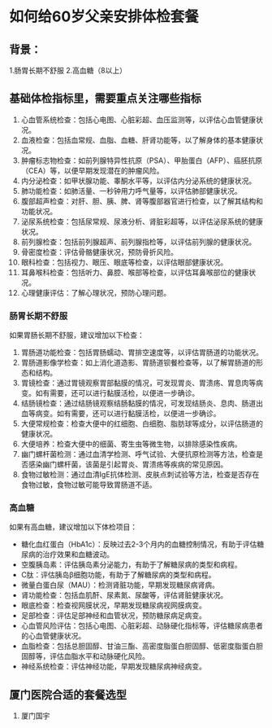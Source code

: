 # 如何给60岁父亲安排体检套餐

## 背景：
1.肠胃长期不舒服
2.高血糖（8以上）

## 基础体检指标里，需要重点关注哪些指标
1. 心血管系统检查：包括心电图、心脏彩超、血压监测等，以评估心血管健康状况。
2. 血液检查：包括血常规、血脂、血糖、肝肾功能等，以了解身体的基本健康状况。
3. 肿瘤标志物检查：如前列腺特异性抗原（PSA）、甲胎蛋白（AFP）、癌胚抗原（CEA）等，以便早期发现潜在的肿瘤风险。
4. 内分泌检查：如甲状腺功能、睾酮水平等，以评估内分泌系统的健康状况。
5. 肺功能检查：如肺活量、一秒钟用力呼气量等，以评估肺部健康状况。
6. 腹部超声检查：对肝、胆、胰、脾、肾等腹部器官进行检查，以了解其结构和功能状况。
7. 泌尿系统检查：包括尿常规、尿液分析、肾脏彩超等，以评估泌尿系统的健康状况。
8. 前列腺检查：包括前列腺超声、前列腺指检等，以评估前列腺的健康状况。
9. 骨密度检查：评估骨骼健康状况，预防骨折风险。
10. 眼科检查：包括视力、眼压、眼底等检查，以评估眼部健康状况。
11. 耳鼻喉科检查：包括听力、鼻腔、喉部等检查，以评估耳鼻喉部位的健康状况。
12. 心理健康评估：了解心理状况，预防心理问题。

### 肠胃长期不舒服
如果胃肠长期不舒服，建议增加以下检查：

1. 胃肠道功能检查：包括胃肠蠕动、胃排空速度等，以评估胃肠道的功能状况。
2. 胃肠道影像学检查：如上消化道造影、胃肠道钡餐检查等，以了解胃肠道的形态和结构。
3. 胃镜检查：通过胃镜观察胃部黏膜的情况，可发现胃炎、胃溃疡、胃息肉等病变。如有需要，还可以进行黏膜活检，以便进一步确诊。
4. 结肠镜检查：通过结肠镜观察结肠黏膜的情况，可发现结肠炎、息肉、肠道出血等病变。如有需要，还可以进行黏膜活检，以便进一步确诊。
5. 大便常规检查：检查大便中的红细胞、白细胞、脂肪球等成分，以评估肠道的健康状况。
6. 大便培养：检查大便中的细菌、寄生虫等微生物，以排除感染性疾病。
7. 幽门螺杆菌检测：通过血清学检测、呼气试验、大便抗原检测等方法，检查是否感染幽门螺杆菌，该菌是引起胃炎、胃溃疡等疾病的常见原因。
8. 食物过敏检测：通过血清IgE抗体检测、皮肤点刺试验等方法，检查是否存在食物过敏，食物过敏可能导致胃肠道不适。

### 高血糖
如果有高血糖，建议增加以下体检项目：

* 糖化血红蛋白（HbA1c）：反映过去2-3个月内的血糖控制情况，有助于评估糖尿病的治疗效果和血糖波动。
* 空腹胰岛素：评估胰岛素分泌能力，有助于了解糖尿病的类型和病程。
* C肽：评估胰岛β细胞功能，有助于了解糖尿病的类型和病程。
* 微量白蛋白尿（MAU）：检测肾脏功能，早期发现糖尿病肾病。
* 肾功能检查：包括血肌酐、尿素氮、尿酸等，评估肾脏健康状况。
* 眼底检查：检查视网膜状况，早期发现糖尿病视网膜病变。
* 足部检查：评估足部神经和血管状况，预防糖尿病足病变。
* 心血管风险评估：包括心电图、心脏彩超、动脉硬化指标等，评估糖尿病患者的心血管健康状况。
* 血脂检查：包括总胆固醇、甘油三酯、高密度脂蛋白胆固醇、低密度脂蛋白胆固醇等，评估血脂水平和动脉硬化风险。
* 神经系统检查：评估神经功能，早期发现糖尿病神经病变。

## 厦门医院合适的套餐选型

1. 厦门国宇 

